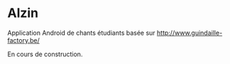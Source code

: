 # Alzin
Application Android de chants étudiants basée sur http://www.guindaille-factory.be/

En cours de construction.
